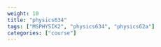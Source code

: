 ```yaml
---
weight: 10
title: "physics634"
tags: ["MSPHYSIK2", "physics634", "physics62a"]
categories: ["course"]
---
```

